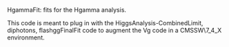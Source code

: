 HgammaFit: fits for the Hgamma analysis.

This code is meant to plug in with the HiggsAnalysis-CombinedLimit, diphotons, flashggFinalFit code to augment the Vg code in a CMSSW\7\_4\_X environment.
